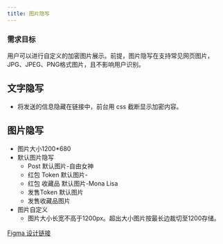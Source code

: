 ```yaml
---
title: 图片隐写
---
```


### 需求目标

用户可以进行自定义的加密图片展示。前提，图片隐写在支持常见网页图片，JPG、JPEG、PNG格式图片，且不影响用户识别。 

## 文字隐写

- 将发送的信息隐藏在链接中，前台用 css 截断显示加密内容。

## 图片隐写

- 图片大小1200*680 
- 默认图片隐写
  - Post 默认图片-自由女神
  - 红包 Token 默认图片-
  - 红包 收藏品 默认图片-Mona Lisa 
  - 发售Token 默认图片
  - 发售收藏品图片
- 图片自定义
  - 图片大小长宽不高于1200px。超出大小图片按最长边裁切至1200存储。

[Figma 设计链接](https://www.figma.com/file/gVkQ67y285b4FXVV1KPThN/Twitter?node-id=2595%3A83)

